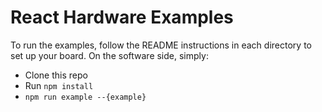 # React Hardware Examples

To run the examples, follow the README instructions in each directory to set up
your board. On the software side, simply:

* Clone this repo
* Run `npm install`
* `npm run example --{example}`

